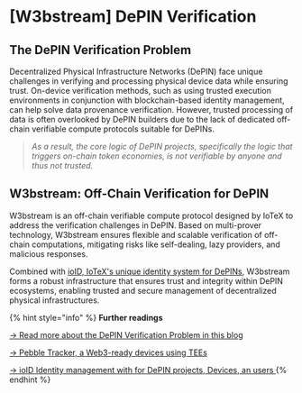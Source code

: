 # \[W3bstream]  DePIN Verification

## **The DePIN Verification Problem**

Decentralized Physical Infrastructure Networks (DePIN) face unique challenges in verifying and processing physical device data while ensuring trust. On-device verification methods, such as using trusted execution environments in conjunction with blockchain-based identity management, can help solve data provenance verification. However, trusted processing of data is often overlooked by DePIN builders due to the lack of dedicated off-chain verifiable compute protocols suitable for DePINs.&#x20;

> _As a result, the core logic of DePIN projects, specifically the logic that triggers on-chain token economies, is not verifiable by anyone and thus not trusted._

## **W3bstream: Off-Chain Verification for DePIN**

W3bstream is an off-chain verifiable compute protocol designed by IoTeX to address the verification challenges in DePIN. Based on multi-prover technology, W3bstream ensures flexible and scalable verification of off-chain computations, mitigating risks like self-dealing, lazy providers, and malicious responses.

Combined with [ioID, IoTeX's unique identity system for DePINs](../ioid-depin-identities/), W3bstream forms a robust infrastructure that ensures trust and integrity within DePIN ecosystems, enabling trusted and secure management of decentralized physical infrastructures.

{% hint style="info" %}
**Further readings**

[→ Read more about the DePIN Verification Problem in this blog](https://a16zcrypto.com/posts/article/introducing-the-nakamoto-challenge-addressing-the-toughest-problems-in-crypto/#section--2)

[→ Pebble Tracker, a Web3-ready devices using TEEs](../../ecosystem/powered-by-iotex-devices/pebble-tracker/)

[→ ioID Identity management with for DePIN projects, Devices, an users  ](../../builders/reference-docs/ioctl-client/ioid-identities.md)
{% endhint %}
